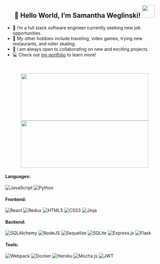 <h2 align="center">
  👋 Hello World, I’m Samantha Weglinski! <img src="https://media.tenor.com/_mUKMulve5MAAAAd/anya-spy-x-family.gif" width="40" height="40" />
</h2>

- 🌱 I’m a full stack software engineer currently seeking new job opportunities.
- 👀 My other hobbies include traveling, video games, trying new restaurants, and roller skating.
- 💞️ I am always open to collaborating on new and exciting projects.
- 💻 Check out [my portfolio](https://samanthaweglinski.github.io/) to learn more! 

<br>

<p align="center">
<a href="https://git.io/streak-stats">
  <img height="150px" width="405px" align="center" src="https://github-readme-stats.vercel.app/api/top-langs/?username=samanthaweglinski&layout=compact&theme=material-palenight" />
</a>
<a href="https://github.com/anuraghazra/github-readme-stats">
  <img height ="150px" width="405px" align="center" src="https://streak-stats.demolab.com/?user=samanthaweglinski&theme=material-palenight" />
</a>
</p>

<!---

![React Router](https://img.shields.io/badge/React_Router-CA4245?style=for-the-badge&logo=react-router&logoColor=white)  ![npm](https://img.shields.io/badge/npm-CB3837?style=for-the-badge&logo=npm&logoColor=white) ![Postman](https://img.shields.io/badge/Postman-FF6C37?style=for-the-badge&logo=postman&logoColor=white)  ![HTML5](https://img.shields.io/badge/html5-%23E34F26.svg?style=for-the-badge&logo=html5&logoColor=white)   ![NodeJS](https://img.shields.io/badge/Node.js-339933?style=for-the-badge&logo=nodedotjs&logoColor=white)  ![Sequelize](https://img.shields.io/badge/Sequelize-52B0E7?style=for-the-badge&logo=Sequelize&logoColor=white)  ![CSS3](https://img.shields.io/badge/css3-%231572B6.svg?style=for-the-badge&logo=css3&logoColor=white)  ![Visual Studio Code](https://img.shields.io/badge/VSCode-0078D4?style=for-the-badge&logo=visual%20studio%20code&logoColor=white)  ![SQLite](https://img.shields.io/badge/sqlite-%2307405e.svg?style=for-the-badge&logo=sqlite&logoColor=white) ![Python](https://img.shields.io/badge/Python-14354C?style=for-the-badge&logo=python&logoColor=white) ![Redux](https://img.shields.io/badge/redux-%23593d88.svg?style=for-the-badge&logo=redux&logoColor=white)  ![Heroku](https://img.shields.io/badge/heroku-%23430098.svg?style=for-the-badge&logo=heroku&logoColor=white)  ![Express.js](https://img.shields.io/badge/express.js-%23404d59.svg?style=for-the-badge&logo=express&logoColor=%2361DAFB)  ![JavaScript](https://img.shields.io/badge/JavaScript-323330?style=for-the-badge&logo=javascript&logoColor=F7DF1E)  ![Mocha.js](https://img.shields.io/badge/mocha.js-323330?style=for-the-badge&logo=mocha&logoColor=Brown)  ![React](https://img.shields.io/badge/react-%2320232a.svg?style=for-the-badge&logo=react&logoColor=%2361DAFB)

--->

#### Languages:
![JavaScript](https://img.shields.io/badge/JavaScript-323330?style=for-the-badge&logo=javascript&logoColor=F7DF1E) ![Python](https://img.shields.io/badge/Python-14354C?style=for-the-badge&logo=python&logoColor=white)

#### Frontend:
![React](https://img.shields.io/badge/react-%2320232a.svg?style=for-the-badge&logo=react&logoColor=%2361DAFB) ![Redux](https://img.shields.io/badge/redux-%23593d88.svg?style=for-the-badge&logo=redux&logoColor=white) ![HTML5](https://img.shields.io/badge/html5-%23E34F26.svg?style=for-the-badge&logo=html5&logoColor=white) ![CSS3](https://img.shields.io/badge/css3-%231572B6.svg?style=for-the-badge&logo=css3&logoColor=white) ![Jinja](https://img.shields.io/badge/jinja-white.svg?style=for-the-badge&logo=jinja&logoColor=black) 

#### Backend:
![SQLAlchemy](https://img.shields.io/badge/SQLAlchemy-100000?style=for-the-badge&logo=sql&logoColor=BA1212&labelColor=AD0000&color=A90000) ![NodeJS](https://img.shields.io/badge/Node.js-339933?style=for-the-badge&logo=nodedotjs&logoColor=white) ![Sequelize](https://img.shields.io/badge/Sequelize-52B0E7?style=for-the-badge&logo=Sequelize&logoColor=white) ![SQLite](https://img.shields.io/badge/sqlite-%2307405e.svg?style=for-the-badge&logo=sqlite&logoColor=white) ![Express.js](https://img.shields.io/badge/express.js-%23404d59.svg?style=for-the-badge&logo=express&logoColor=%2361DAFB) ![Flask](https://img.shields.io/badge/Flask-000000?style=for-the-badge&logo=flask&logoColor=white)

#### Tools:
![Webpack](https://img.shields.io/badge/webpack-%238DD6F9.svg?style=for-the-badge&logo=webpack&logoColor=black) ![Docker](https://img.shields.io/badge/docker-%230db7ed.svg?style=for-the-badge&logo=docker&logoColor=white) ![Heroku](https://img.shields.io/badge/heroku-%23430098.svg?style=for-the-badge&logo=heroku&logoColor=white) ![Mocha.js](https://img.shields.io/badge/mocha.js-323330?style=for-the-badge&logo=mocha&logoColor=Brown) ![JWT](https://img.shields.io/badge/JWT-black?style=for-the-badge&logo=JSON%20web%20tokens)  

<!---
samanthaweglinski/samanthaweglinski is a ✨ special ✨ repository because its `README.md` (this file) appears on your GitHub profile.
You can click the Preview link to take a look at your changes.
--->
